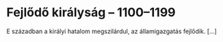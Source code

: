 # Fejlődő királyság – 1100–1199

E században a királyi hatalom megszilárdul, az államigazgatás fejlődik. [...]